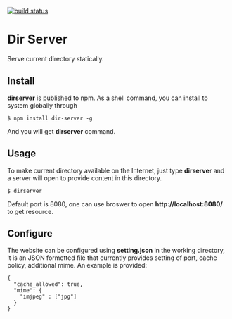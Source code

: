 [![build status](https://secure.travis-ci.org/kk1fff/dir-server.png)](http://travis-ci.org/kk1fff/dir-server)
# Dir Server

Serve current directory statically.

## Install

__dirserver__ is published to npm. As a shell command, you can install to 
system globally through

    $ npm install dir-server -g
    
And you will get __dirserver__ command.

## Usage

To make current directory available on the Internet, just type __dirserver__
and a server will open to provide content in this directory.

    $ dirserver

Default port is 8080, one can use broswer to open __http://localhost:8080/__
to get resource.

## Configure

The website can be configured using __setting.json__ in the working directory,
it is an JSON formetted file that currently provides setting of port, cache
policy, additional mime. An example is provided:

    {
      "cache_allowed": true,
      "mime": {
        "imjpeg" : ["jpg"]
      }
    }
